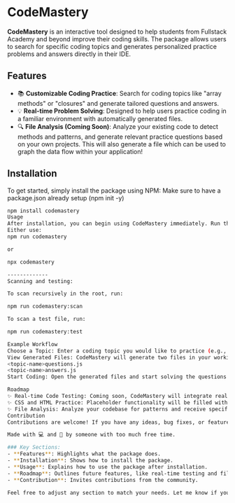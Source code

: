 # CodeMastery

**CodeMastery** is an interactive tool designed to help students from Fullstack Academy and beyond improve their coding skills. The package allows users to search for specific coding topics and generates personalized practice problems and answers directly in their IDE. 

## Features

- 📚 **Customizable Coding Practice**: Search for coding topics like "array methods" or "closures" and generate tailored questions and answers.
- 💡 **Real-time Problem Solving**: Designed to help users practice coding in a familiar environment with automatically generated files.
- 🔍 **File Analysis (Coming Soon)**: Analyze your existing code to detect methods and patterns, and generate relevant practice questions based on your own projects. This will also generate a file which can be used to graph the data flow within your application!

## Installation

To get started, simply install the package using NPM:
Make sure to have a package.json already setup (npm init -y)
```bash
npm install codemastery
Usage
After installation, you can begin using CodeMastery immediately. Run the following command to start generating coding problems:
Either use:
npm run codemastery

or 

npx codemastery

-------------
Scanning and testing:

To scan recursively in the root, run: 

npm run codemastery:scan

To scan a test file, run:

npm run codemastery:test

Example Workflow
Choose a Topic: Enter a coding topic you would like to practice (e.g., arrays, promises, flexbox).
View Generated Files: CodeMastery will generate two files in your working directory:
<topic-name>questions.js
<topic-name>answers.js
Start Coding: Open the generated files and start solving the questions in your preferred IDE!

Roadmap
✨ Real-time Code Testing: Coming soon, CodeMastery will integrate real-time code testing for JavaScript.
✨ CSS and HTML Practice: Placeholder functionality will be filled with CSS/HTML practice questions and solutions.
✨ File Analysis: Analyze your codebase for patterns and receive specific practice problems based on the methods and techniques used.
Contribution
Contributions are welcome! If you have any ideas, bug fixes, or feature requests, feel free to submit a pull request or open an issue.

Made with 💻 and 🧠 by someone with too much free time.

### Key Sections:
- **Features**: Highlights what the package does.
- **Installation**: Shows how to install the package.
- **Usage**: Explains how to use the package after installation.
- **Roadmap**: Outlines future features, like real-time testing and file analysis.
- **Contribution**: Invites contributions from the community.

Feel free to adjust any section to match your needs. Let me know if you'd like to make any changes!